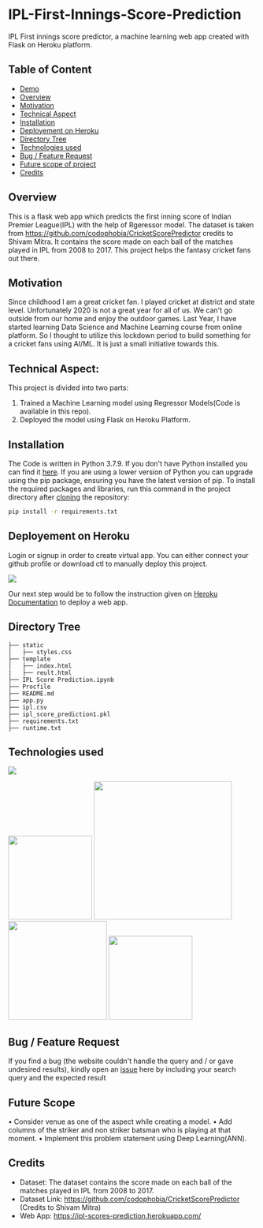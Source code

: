 # IPL-First-Innings-Score-Prediction
IPL First innings score predictor, a machine learning web app created with Flask on Heroku platform.

## Table of Content
  * [Demo](#demo)
  * [Overview](#overview)
  * [Motivation](#motivation)
  * [Technical Aspect](#Technical-Aspect)
  * [Installation](#installation)
  * [Deployement on Heroku](#deployement-on-heroku)
  * [Directory Tree](#directory-tree)
  * [Technologies used](#technologies-used)
  * [Bug / Feature Request](#bug---feature-request)
  * [Future scope of project](#future-scope)
  * [Credits](#credits)

## Overview
This is a flask web app which predicts the first inning score of Indian Premier League(IPL) with the help of Rgeressor model. The dataset is taken from https://github.com/codophobia/CricketScorePredictor credits to Shivam Mitra. It contains the score made on each ball of the matches played in IPL from 2008 to 2017.
This project helps the fantasy cricket fans out there.

## Motivation
Since childhood I am a great cricket fan. I played cricket at district and state level. Unfortunately 2020 is not a great year for all of us. We can't go outside from our home and enjoy the outdoor games. Last Year, I have started learning Data Science and Machine Learning course from online platform. So I thought to utilize this lockdown period to build something for a cricket fans using AI/ML. It is just a small initiative towards this.

## Technical Aspect:
This project is divided into two parts:
1) Trained a Machine Learning model using Regressor Models(Code is available in this repo).
2) Deployed the model using Flask on Heroku Platform.

## Installation
The Code is written in Python 3.7.9. If you don't have Python installed you can find it [here](https://www.python.org/downloads/). If you are using a lower version of Python you can upgrade using the pip package, ensuring you have the latest version of pip. To install the required packages and libraries, run this command in the project directory after [cloning](https://www.howtogeek.com/451360/how-to-clone-a-github-repository/) the repository:
```bash
pip install -r requirements.txt
```

## Deployement on Heroku
Login or signup in order to create virtual app. You can either connect your github profile or download ctl to manually deploy this project.

[![](https://i.imgur.com/dKmlpqX.png)](https://heroku.com)

Our next step would be to follow the instruction given on [Heroku Documentation](https://devcenter.heroku.com/articles/getting-started-with-python) to deploy a web app.

## Directory Tree 
```
├── static 
│   ├── styles.css
├── template
│   ├── index.html
|   ├── reult.html
├── IPL Score Prediction.ipynb
├── Procfile	
├── README.md
├── app.py
├── ipl.csv	
├── ipl_score_prediction1.pkl
├── requirements.txt
├── runtime.txt
```

## Technologies used

![](https://forthebadge.com/images/badges/made-with-python.svg)

[<img target="_blank" src="https://flask.palletsprojects.com/en/1.1.x/_images/flask-logo.png" width=170>](https://flask.palletsprojects.com/en/1.1.x/) [<img target="_blank" src="https://number1.co.za/wp-content/uploads/2017/10/gunicorn_logo-300x85.png" width=280>](https://gunicorn.org) [<img target="_blank" src="https://scikit-learn.org/stable/_static/scikit-learn-logo-small.png" width=200>](https://scikit-learn.org/stable/) [<img target="_blank" src="https://i.imgur.com/gh8nX4U.png" width=170>](https://flask.palletsprojects.com/en/1.1.x/)


## Bug / Feature Request

If you find a bug (the website couldn't handle the query and / or gave undesired results), kindly open an [issue](https://github.com/nayan2112/IPL-First-Innings-Score-Prediction/issues) here by including your search query and the expected result

## Future Scope
• Consider venue as one of the aspect while creating a model.
• Add columns of the striker and non striker batsman who is playing at that moment.
• Implement this problem statement using Deep Learning(ANN).

## Credits
* Dataset: The dataset contains the score made on each ball of the matches played in IPL from 2008 to 2017.
* Dataset Link: https://github.com/codophobia/CricketScorePredictor (Credits to Shivam Mitra)
* Web App: https://ipl-scores-prediction.herokuapp.com/


